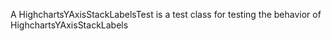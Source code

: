A HighchartsYAxisStackLabelsTest is a test class for testing the behavior of HighchartsYAxisStackLabels